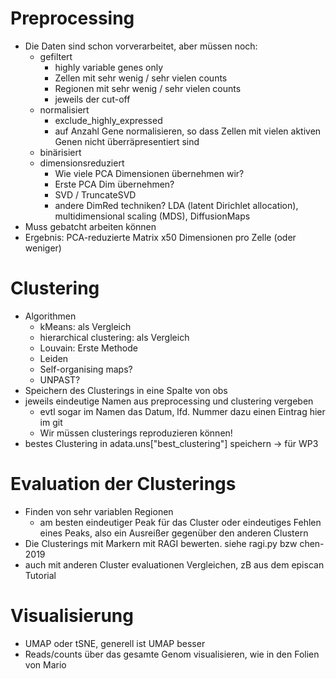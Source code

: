 # Preprocessing
- Die Daten sind schon vorverarbeitet, aber müssen noch:
    - gefiltert
        - highly variable genes only
        - Zellen mit sehr wenig / sehr vielen counts
        - Regionen mit sehr wenig / sehr vielen counts
        - jeweils der cut-off
    - normalisiert
        - exclude_highly_expressed
        - auf Anzahl Gene normalisieren, so dass Zellen mit vielen aktiven Genen nicht überräpresentiert sind
    - binärisiert
    - dimensionsreduziert
        - Wie viele PCA Dimensionen übernehmen wir?
        - Erste PCA Dim übernehmen?
        - SVD / TruncateSVD
        - andere DimRed techniken? LDA (latent Dirichlet allocation), multidimensional scaling (MDS), DiffusionMaps
- Muss gebatcht arbeiten können
- Ergebnis: PCA-reduzierte Matrix <cells>x50 Dimensionen pro Zelle (oder weniger)

# Clustering
- Algorithmen
    - kMeans: als Vergleich
    - hierarchical clustering: als Vergleich
    - Louvain: Erste Methode
    - Leiden
    - Self-organising maps?
    - UNPAST?
- Speichern des Clusterings in eine Spalte von obs
- jeweils eindeutige Namen aus preprocessing und clustering vergeben
    - evtl sogar im Namen das Datum, lfd. Nummer dazu einen Eintrag hier im git
    - Wir müssen clusterings reproduzieren können!
- bestes Clustering in adata.uns["best_clustering"] speichern
    -> für WP3

# Evaluation der Clusterings
- Finden von sehr variablen Regionen
    - am besten eindeutiger Peak für das Cluster oder eindeutiges Fehlen eines Peaks, also ein Ausreißer gegenüber den anderen Clustern
- Die Clusterings mit Markern mit RAGI bewerten. siehe ragi.py bzw chen-2019
- auch mit anderen Cluster evaluationen Vergleichen, zB aus dem episcan Tutorial

# Visualisierung
- UMAP oder tSNE, generell ist UMAP besser
- Reads/counts über das gesamte Genom visualisieren, wie in den Folien von Mario
